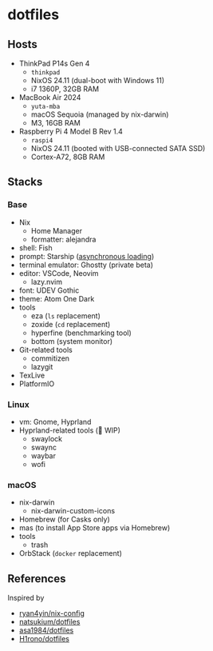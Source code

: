 # dotfiles

## Hosts

- ThinkPad P14s Gen 4
  - `thinkpad`
  - NixOS 24.11 (dual-boot with Windows 11)
  - i7 1360P, 32GB RAM
- MacBook Air 2024
  - `yuta-mba`
  - macOS Sequoia (managed by nix-darwin)
  - M3, 16GB RAM
- Raspberry Pi 4 Model B Rev 1.4
  - `raspi4`
  - NixOS 24.11 (booted with USB-connected SATA SSD)
  - Cortex-A72, 8GB RAM

## Stacks

### Base
- Nix
  - Home Manager
  - formatter: alejandra
- shell: Fish
- prompt: Starship ([asynchronous loading](https://gist.github.com/duament/bac0181935953b97ca71640727c9c029))
- terminal emulator: Ghostty (private beta)
- editor: VSCode, Neovim
  - lazy.nvim
- font: UDEV Gothic
- theme: Atom One Dark
- tools
  - eza (`ls` replacement)
  - zoxide (`cd` replacement)
  - hyperfine (benchmarking tool)
  - bottom (system monitor)
- Git-related tools
  - commitizen
  - lazygit
- TexLive
- PlatformIO

### Linux
- vm: Gnome, Hyprland
- Hyprland-related tools (🚧 WIP)
  - swaylock
  - swaync
  - waybar
  - wofi

### macOS

- nix-darwin
  - nix-darwin-custom-icons
- Homebrew (for Casks only)
- mas (to install App Store apps via Homebrew)
- tools
  - trash
- OrbStack (`docker` replacement)

## References

Inspired by

- [ryan4yin/nix-config](https://github.com/ryan4yin/nix-config)
- [natsukium/dotfiles](https://github.com/natsukium/dotfiles)
- [asa1984/dotfiles](https://github.com/asa1984/dotfiles)
- [H1rono/dotfiles](https://github.com/H1rono/dotfiles)